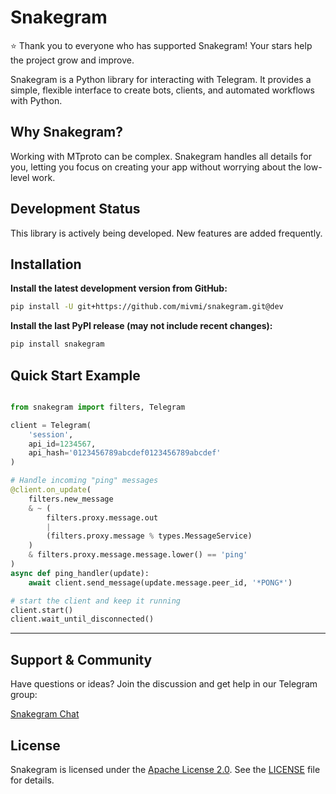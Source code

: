 # Snakegram  
⭐ Thank you to everyone who has supported Snakegram! Your stars help the project grow and improve.

Snakegram is a Python library for interacting with Telegram. It provides a simple, flexible interface to create bots, clients, and automated workflows with Python.

## Why Snakegram?

Working with MTproto can be complex. Snakegram handles all details for you, letting you focus on creating your app without worrying about the low-level work.


## Development Status

This library is actively being developed. New features are added frequently.  


## Installation

**Install the latest development version from GitHub:**  
```bash
pip install -U git+https://github.com/mivmi/snakegram.git@dev
```

**Install the last PyPI release (may not include recent changes):**
```bash
pip install snakegram
```

## Quick Start Example
```python

from snakegram import filters, Telegram

client = Telegram(
    'session',
    api_id=1234567,
    api_hash='0123456789abcdef0123456789abcdef'
)

# Handle incoming "ping" messages
@client.on_update(
    filters.new_message
    & ~ (
        filters.proxy.message.out
        |
        (filters.proxy.message % types.MessageService)
    )
    & filters.proxy.message.message.lower() == 'ping'
)
async def ping_handler(update):
    await client.send_message(update.message.peer_id, '*PONG*')

# start the client and keep it running
client.start()
client.wait_until_disconnected()

```
---

## Support & Community
Have questions or ideas? Join the discussion and get help in our Telegram group:

[Snakegram Chat](https://t.me/SnakegramChat)

## License
Snakegram is licensed under the [Apache License 2.0](https://www.apache.org/licenses/LICENSE-2.0). See the [LICENSE](LICENSE) file for details.